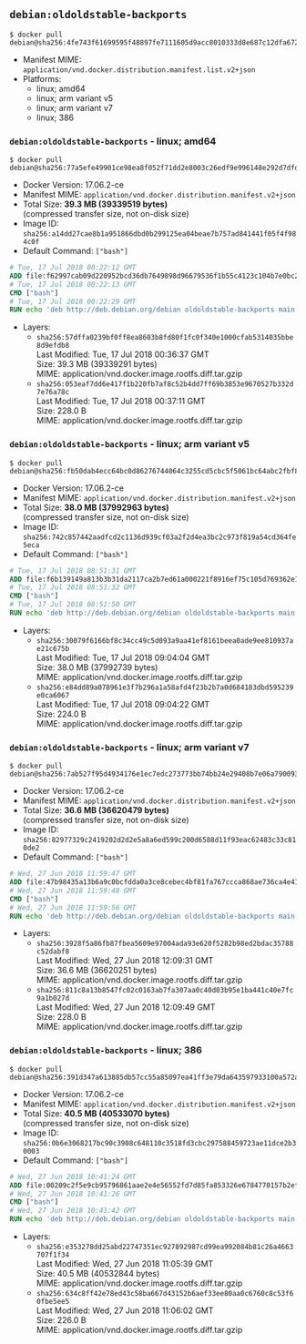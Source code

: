 ## `debian:oldoldstable-backports`

```console
$ docker pull debian@sha256:4fe743f61699595f48897fe7111605d9acc8010333d8e687c12dfa6725a0086a
```

-	Manifest MIME: `application/vnd.docker.distribution.manifest.list.v2+json`
-	Platforms:
	-	linux; amd64
	-	linux; arm variant v5
	-	linux; arm variant v7
	-	linux; 386

### `debian:oldoldstable-backports` - linux; amd64

```console
$ docker pull debian@sha256:77a5efe49901ce98ea8f052f71dd2e8003c26edf9e996148e292d7dfdb59ccc6
```

-	Docker Version: 17.06.2-ce
-	Manifest MIME: `application/vnd.docker.distribution.manifest.v2+json`
-	Total Size: **39.3 MB (39339519 bytes)**  
	(compressed transfer size, not on-disk size)
-	Image ID: `sha256:a14dd27cae8b1a951866dbd0b299125ea04beae7b757ad841441f05f4f984c0f`
-	Default Command: `["bash"]`

```dockerfile
# Tue, 17 Jul 2018 00:22:12 GMT
ADD file:f62997cab09d220952bcd36db7649898d96679536f1b55c4123c104b7e0bc261 in / 
# Tue, 17 Jul 2018 00:22:13 GMT
CMD ["bash"]
# Tue, 17 Jul 2018 00:22:29 GMT
RUN echo 'deb http://deb.debian.org/debian oldoldstable-backports main' > /etc/apt/sources.list.d/backports.list
```

-	Layers:
	-	`sha256:57dffa0239bf0ff8ea8603b8fd80f1fc0f340e1000cfab5314035bbe8d9efdb8`  
		Last Modified: Tue, 17 Jul 2018 00:36:37 GMT  
		Size: 39.3 MB (39339291 bytes)  
		MIME: application/vnd.docker.image.rootfs.diff.tar.gzip
	-	`sha256:053eaf7dd6e417f1b220fb7af8c52b4dd7ff69b3853e9670527b332d7e76a78c`  
		Last Modified: Tue, 17 Jul 2018 00:37:11 GMT  
		Size: 228.0 B  
		MIME: application/vnd.docker.image.rootfs.diff.tar.gzip

### `debian:oldoldstable-backports` - linux; arm variant v5

```console
$ docker pull debian@sha256:fb50dab4ecc64bc0d86276744064c3255cd5cbc5f5061bc64abc2fbf800d82fd
```

-	Docker Version: 17.06.2-ce
-	Manifest MIME: `application/vnd.docker.distribution.manifest.v2+json`
-	Total Size: **38.0 MB (37992963 bytes)**  
	(compressed transfer size, not on-disk size)
-	Image ID: `sha256:742c857442aadfcd2c1136d939cf03a2f2d4ea3bc2c973f819a54cd364fe5eca`
-	Default Command: `["bash"]`

```dockerfile
# Tue, 17 Jul 2018 08:51:31 GMT
ADD file:f6b139149a813b3b31da2117ca2b7ed61a000221f8916ef75c105d769362e196 in / 
# Tue, 17 Jul 2018 08:51:32 GMT
CMD ["bash"]
# Tue, 17 Jul 2018 08:51:50 GMT
RUN echo 'deb http://deb.debian.org/debian oldoldstable-backports main' > /etc/apt/sources.list.d/backports.list
```

-	Layers:
	-	`sha256:30079f6166bf8c34cc49c5d093a9aa41ef8161beea0ade9ee810937ae21c675b`  
		Last Modified: Tue, 17 Jul 2018 09:04:04 GMT  
		Size: 38.0 MB (37992739 bytes)  
		MIME: application/vnd.docker.image.rootfs.diff.tar.gzip
	-	`sha256:e84dd89a078961e3f7b296a1a58afd4f23b2b7a0d684183dbd595239e0ca6067`  
		Last Modified: Tue, 17 Jul 2018 09:04:22 GMT  
		Size: 224.0 B  
		MIME: application/vnd.docker.image.rootfs.diff.tar.gzip

### `debian:oldoldstable-backports` - linux; arm variant v7

```console
$ docker pull debian@sha256:7ab527f95d4934176e1ec7edc273773bb74bb24e29408b7e06a7900933ab31b2
```

-	Docker Version: 17.06.2-ce
-	Manifest MIME: `application/vnd.docker.distribution.manifest.v2+json`
-	Total Size: **36.6 MB (36620479 bytes)**  
	(compressed transfer size, not on-disk size)
-	Image ID: `sha256:82977329c2419202d2d2e5a8a6ed599c200d6588d11f93eac62483c33c810de2`
-	Default Command: `["bash"]`

```dockerfile
# Wed, 27 Jun 2018 11:59:47 GMT
ADD file:47b98435a13b6a9c0bcfdda0a3ce8cebec4bf81fa767ccca868ae736ca4e41fc in / 
# Wed, 27 Jun 2018 11:59:48 GMT
CMD ["bash"]
# Wed, 27 Jun 2018 11:59:56 GMT
RUN echo 'deb http://deb.debian.org/debian oldoldstable-backports main' > /etc/apt/sources.list.d/backports.list
```

-	Layers:
	-	`sha256:3928f5a86fb87fbea5609e97004ada93e620f5282b98ed2bdac35788c52dabf8`  
		Last Modified: Wed, 27 Jun 2018 12:09:31 GMT  
		Size: 36.6 MB (36620251 bytes)  
		MIME: application/vnd.docker.image.rootfs.diff.tar.gzip
	-	`sha256:811c8a13b8547fc02c0163ab7fa307aa0c40d03b95e1ba441c40e7fc9a1b027d`  
		Last Modified: Wed, 27 Jun 2018 12:09:49 GMT  
		Size: 228.0 B  
		MIME: application/vnd.docker.image.rootfs.diff.tar.gzip

### `debian:oldoldstable-backports` - linux; 386

```console
$ docker pull debian@sha256:391d347a613885db57cc55a85097ea41ff3e79da643597933100a572aa6d1300
```

-	Docker Version: 17.06.2-ce
-	Manifest MIME: `application/vnd.docker.distribution.manifest.v2+json`
-	Total Size: **40.5 MB (40533070 bytes)**  
	(compressed transfer size, not on-disk size)
-	Image ID: `sha256:0b6e3068217bc90c3908c648110c3518fd3cbc297588459723ae11dce2b30003`
-	Default Command: `["bash"]`

```dockerfile
# Wed, 27 Jun 2018 10:41:24 GMT
ADD file:00209c2f5e9cb95796861aae2e4e56552fd7d85fa853326e6784770157b2ef3f in / 
# Wed, 27 Jun 2018 10:41:26 GMT
CMD ["bash"]
# Wed, 27 Jun 2018 10:41:42 GMT
RUN echo 'deb http://deb.debian.org/debian oldoldstable-backports main' > /etc/apt/sources.list.d/backports.list
```

-	Layers:
	-	`sha256:e353278dd25abd22747351ec927892987cd99ea992084b81c26a4663707f1f34`  
		Last Modified: Wed, 27 Jun 2018 11:05:39 GMT  
		Size: 40.5 MB (40532844 bytes)  
		MIME: application/vnd.docker.image.rootfs.diff.tar.gzip
	-	`sha256:634c8ff42e78ed43c58ba667d43152b6aef33ee80aa0c6760c8c53f60fbe5ee5`  
		Last Modified: Wed, 27 Jun 2018 11:06:02 GMT  
		Size: 226.0 B  
		MIME: application/vnd.docker.image.rootfs.diff.tar.gzip
